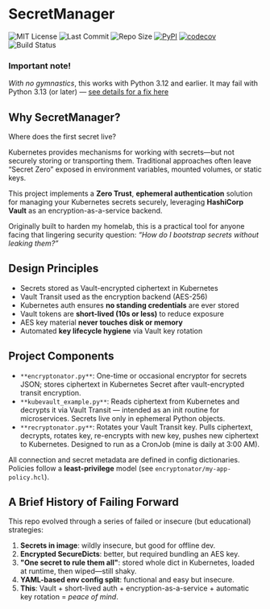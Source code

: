 # SecretManager

![MIT License](https://img.shields.io/github/license/dekeyrej/secretmanager)
![Last Commit](https://img.shields.io/github/last-commit/dekeyrej/secretmanager)
![Repo Size](https://img.shields.io/github/repo-size/dekeyrej/secretmanager)
[![PyPI](https://img.shields.io/pypi/v/dekeyrej-secretmanager)](https://pypi.org/project/dekeyrej-secretmanager/)
[![codecov](https://codecov.io/gh/dekeyrej/secretmanager/branch/main/graph/badge.svg)](https://codecov.io/gh/dekeyrej/secretmanager)
![Build Status](https://github.com/dekeyrej/secretmanager/actions/workflows/ci.yml/badge.svg)

### Important note!

_With no gymnastics_, this works with Python 3.12 and earlier. It may fail with Python 3.13 (or later) — [see details for a fix here](python_ssl_summary.md)

## Why SecretManager?

Where does the first secret live?

Kubernetes provides mechanisms for working with secrets—but not securely storing or transporting them. Traditional approaches often leave “Secret Zero” exposed in environment variables, mounted volumes, or static keys.

This project implements a **Zero Trust**, **ephemeral authentication** solution for managing your Kubernetes secrets securely, leveraging **HashiCorp Vault** as an encryption-as-a-service backend.

Originally built to harden my homelab, this is a practical tool for anyone facing that lingering security question: _“How do I bootstrap secrets without leaking them?”_

## Design Principles

- Secrets stored as Vault-encrypted ciphertext in Kubernetes
- Vault Transit used as the encryption backend (AES-256)
- Kubernetes auth ensures **no standing credentials** are ever stored
- Vault tokens are **short-lived (10s or less)** to reduce exposure
- AES key material **never touches disk or memory**
- Automated **key lifecycle hygiene** via Vault key rotation

## Project Components 

- `**encryptonator.py**`: One-time or occasional encryptor for secrets JSON; stores ciphertext in Kubernetes Secret after vault-encrypted transit encryption.
- `**kubevault_example.py**`: Reads ciphertext from Kubernetes and decrypts it via Vault Transit — intended as an init routine for microservices. Secrets live only in ephemeral Python objects.
- `**recryptonator.py**`: Rotates your Vault Transit key. Pulls ciphertext, decrypts, rotates key, re-encrypts with new key, pushes new ciphertext to Kubernetes. Designed to run as a CronJob (mine is daily at 3:00 AM).

All connection and secret metadata are defined in config dictionaries. Policies follow a **least-privilege** model (see `encryptonator/my-app-policy.hcl`).

## A Brief History of Failing Forward

This repo evolved through a series of failed or insecure (but educational) strategies:

1. **Secrets in image**: wildly insecure, but good for offline dev.
2. **Encrypted SecureDicts**: better, but required bundling an AES key.
3. **"One secret to rule them all"**: stored whole dict in Kubernetes, loaded at runtime, then wiped—still shaky.
4. **YAML-based env config split**: functional and easy but insecure.
5. **This**: Vault + short-lived auth + encryption-as-a-service + automatic key rotation = _peace of mind_.
